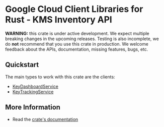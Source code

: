 # Google Cloud Client Libraries for Rust - KMS Inventory API

<!-- Code generated by sidekick. DO NOT EDIT. -->

**WARNING:** this crate is under active development. We expect multiple breaking
changes in the upcoming releases. Testing is also incomplete, we do **not**
recommend that you use this crate in production. We welcome feedback about the
APIs, documentation, missing features, bugs, etc.

## Quickstart

The main types to work with this crate are the clients:

* [KeyDashboardService]
* [KeyTrackingService]

## More Information

* Read the [crate's documentation](https://docs.rs/google-cloud-kms-inventory-v1/latest/google-cloud-kms-inventory-v1)

[KeyDashboardService]: https://docs.rs/google-cloud-kms-inventory-v1/latest/google_cloud_kms_inventory_v1/client/struct.KeyDashboardService.html
[KeyTrackingService]: https://docs.rs/google-cloud-kms-inventory-v1/latest/google_cloud_kms_inventory_v1/client/struct.KeyTrackingService.html
